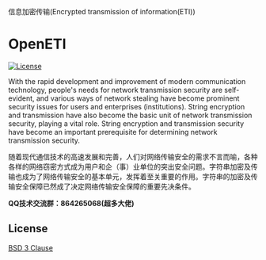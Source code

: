 信息加密传输(Encrypted transmission of information(ETI))

# OpenETI

[![License](https://img.shields.io/badge/license-BSD--3--Clause-blue.svg)](https://opensource.org/licenses/BSD-3-Clause)


With the rapid development and improvement of modern communication technology, people's needs for network transmission security are self-evident, and various ways of network stealing have become prominent security issues for users and enterprises (institutions). String encryption and transmission have also become the basic unit of network transmission security, playing a vital role. String encryption and transmission security have become an important prerequisite for determining network transmission security.

随着现代通信技术的高速发展和完善，人们对网络传输安全的需求不言而喻，各种各样的网络窃密方式成为用户和企（事）业单位的突出安全问题。字符串加密及传输也成为了网络传输安全的基本单元，发挥着至关重要的作用。字符串的加密及传输安全保障已然成了决定网络传输安全保障的重要先决条件。

**QQ技术交流群：864265068(超多大佬)**

## License

[BSD 3 Clause](https://opensource.org/licenses/BSD-3-Clause)